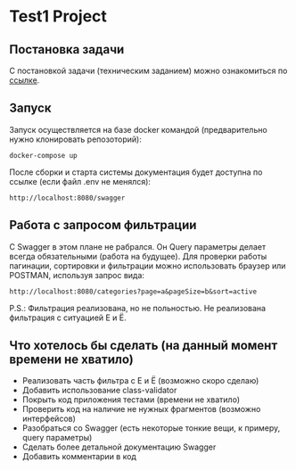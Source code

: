 # Test1 Project

## Постановка задачи
С постановкой задачи (техническим заданием) можно ознакомиться по [ссылке](./static/TASK.md).

## Запуск
Запуск осуществляется на базе docker командой (предварительно нужно клонировать репозоторий):
```
docker-compose up
```

После сборки и старта системы документация будет доступна по ссылке (если файл .env не менялся):
```
http://localhost:8080/swagger
```

## Работа с запросом фильтрации
С Swagger в этом плане не рабрался. Он Query параметры делает всегда обязательными (работа на будущее). Для проверки работы пагинации, сортировки и фильтрации можно использовать браузер или POSTMAN, используя запрос вида:
```
http://localhost:8080/categories?page=a&pageSize=b&sort=active
```

P.S.: Фильтрация реализована, но не польностью. Не реализована фильтрация с ситуацией Е и Ё.

## Что хотелось бы сделать (на данный момент времени не хватило)
* Реализовать часть фильтра с Е и Ё (возможно скоро сделаю)
* Добавить использование class-validator
* Покрыть код приложения тестами (времени не хватило)
* Проверить код на наличие не нужных фрагментов (возможно интерфейсов)
* Разобраться со Swagger (есть некоторые тонкие вещи, к примеру, query параметры)
* Сделать более детальной документацию Swagger
* Добавить комментарии в код